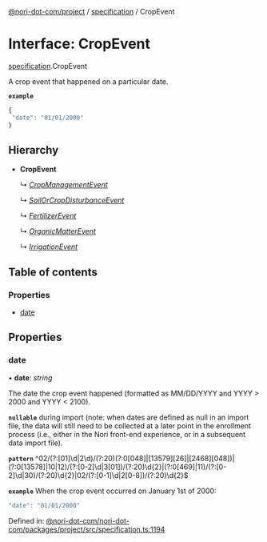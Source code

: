 [@nori-dot-com/project](../README.md) / [specification](../modules/specification.md) / CropEvent

# Interface: CropEvent

[specification](../modules/specification.md).CropEvent

A crop event that happened on a particular date.

**`example`** 

```js
{
 "date": "01/01/2000"
}
```

## Hierarchy

* **CropEvent**

  ↳ [*CropManagementEvent*](specification.cropmanagementevent.md)

  ↳ [*SoilOrCropDisturbanceEvent*](specification.soilorcropdisturbanceevent.md)

  ↳ [*FertilizerEvent*](specification.fertilizerevent.md)

  ↳ [*OrganicMatterEvent*](specification.organicmatterevent.md)

  ↳ [*IrrigationEvent*](specification.irrigationevent.md)

## Table of contents

### Properties

- [date](specification.cropevent.md#date)

## Properties

### date

• **date**: *string*

The date the crop event happened (formatted as MM/DD/YYYY and YYYY > 2000 and YYYY < 2100).

**`nullable`** during import (note: when dates are defined as null in an import file, the data will still need to be collected at a later point in the enrollment process (i.e., either in the Nori front-end experience, or in a subsequent data import file).

**`pattern`** ^02\/(?:[01]\d|2\d)\/(?:20)(?:0[048]|[13579][26]|[2468][048])|(?:0[13578]|10|12)\/(?:[0-2]\d|3[01])\/(?:20)\d{2}|(?:0[469]|11)\/(?:[0-2]\d|30)\/(?:20)\d{2}|02\/(?:[0-1]\d|2[0-8])\/(?:20)\d{2}$

**`example`** <caption>When the crop event occurred on January 1st of 2000:</caption>

```js
"date": "01/01/2000"
```

Defined in: [@nori-dot-com/nori-dot-com/packages/project/src/specification.ts:1194](https://github.com/nori-dot-eco/nori-dot-com/blob/88bf3ab/packages/project/src/specification.ts#L1194)

